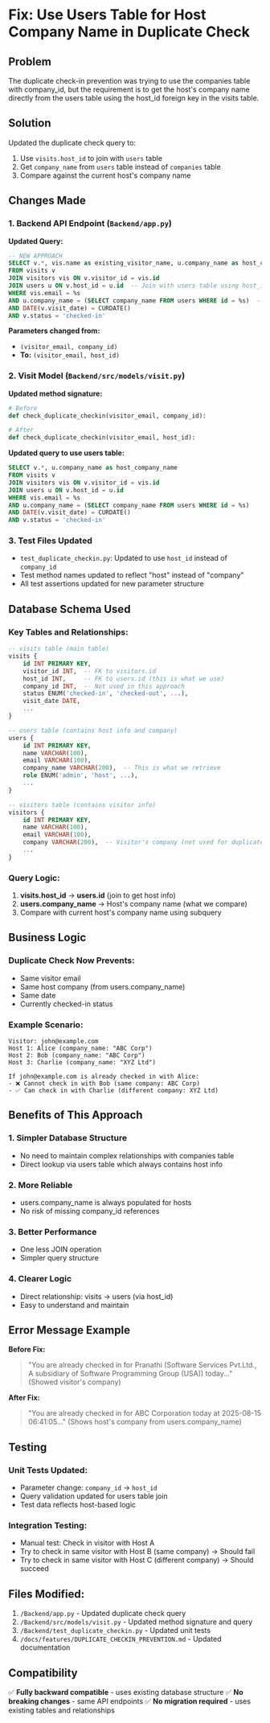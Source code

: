 # Fix: Use Users Table for Host Company Name in Duplicate Check

## Problem
The duplicate check-in prevention was trying to use the companies table with company_id, but the requirement is to get the host's company name directly from the users table using the host_id foreign key in the visits table.

## Solution
Updated the duplicate check query to:
1. Use `visits.host_id` to join with `users` table
2. Get `company_name` from `users` table instead of `companies` table
3. Compare against the current host's company name

## Changes Made

### 1. Backend API Endpoint (`Backend/app.py`)
**Updated Query:**
```sql
-- NEW APPROACH
SELECT v.*, vis.name as existing_visitor_name, u.company_name as host_company_name
FROM visits v
JOIN visitors vis ON v.visitor_id = vis.id
JOIN users u ON v.host_id = u.id  -- Join with users table using host_id
WHERE vis.email = %s 
AND u.company_name = (SELECT company_name FROM users WHERE id = %s)  -- Compare company names
AND DATE(v.visit_date) = CURDATE()
AND v.status = 'checked-in'
```

**Parameters changed from:**
- `(visitor_email, company_id)` 
- **To:** `(visitor_email, host_id)`

### 2. Visit Model (`Backend/src/models/visit.py`)
**Updated method signature:**
```python
# Before
def check_duplicate_checkin(visitor_email, company_id):

# After  
def check_duplicate_checkin(visitor_email, host_id):
```

**Updated query to use users table:**
```sql
SELECT v.*, u.company_name as host_company_name
FROM visits v
JOIN visitors vis ON v.visitor_id = vis.id
JOIN users u ON v.host_id = u.id
WHERE vis.email = %s 
AND u.company_name = (SELECT company_name FROM users WHERE id = %s)
AND DATE(v.visit_date) = CURDATE()
AND v.status = 'checked-in'
```

### 3. Test Files Updated
- `test_duplicate_checkin.py`: Updated to use `host_id` instead of `company_id`
- Test method names updated to reflect "host" instead of "company"
- All test assertions updated for new parameter structure

## Database Schema Used

### Key Tables and Relationships:
```sql
-- visits table (main table)
visits {
    id INT PRIMARY KEY,
    visitor_id INT,  -- FK to visitors.id
    host_id INT,     -- FK to users.id (this is what we use)
    company_id INT,  -- Not used in this approach
    status ENUM('checked-in', 'checked-out', ...),
    visit_date DATE,
    ...
}

-- users table (contains host info and company)
users {
    id INT PRIMARY KEY,
    name VARCHAR(100),
    email VARCHAR(100),
    company_name VARCHAR(200),  -- This is what we retrieve
    role ENUM('admin', 'host', ...),
    ...
}

-- visitors table (contains visitor info)
visitors {
    id INT PRIMARY KEY,
    name VARCHAR(100),
    email VARCHAR(100),
    company VARCHAR(200),  -- Visitor's company (not used for duplicate check)
    ...
}
```

### Query Logic:
1. **visits.host_id** → **users.id** (join to get host info)
2. **users.company_name** → Host's company name (what we compare)
3. Compare with current host's company name using subquery

## Business Logic

### Duplicate Check Now Prevents:
- Same visitor email
- Same host company (from users.company_name)
- Same date
- Currently checked-in status

### Example Scenario:
```
Visitor: john@example.com
Host 1: Alice (company_name: "ABC Corp")
Host 2: Bob (company_name: "ABC Corp")  
Host 3: Charlie (company_name: "XYZ Ltd")

If john@example.com is already checked in with Alice:
- ❌ Cannot check in with Bob (same company: ABC Corp)
- ✅ Can check in with Charlie (different company: XYZ Ltd)
```

## Benefits of This Approach

### 1. **Simpler Database Structure**
- No need to maintain complex relationships with companies table
- Direct lookup via users table which always contains host info

### 2. **More Reliable**
- users.company_name is always populated for hosts
- No risk of missing company_id references

### 3. **Better Performance**
- One less JOIN operation
- Simpler query structure

### 4. **Clearer Logic**
- Direct relationship: visits → users (via host_id)
- Easy to understand and maintain

## Error Message Example

**Before Fix:**
> "You are already checked in for Pranathi (Software Services Pvt.Ltd., A subsidiary of Software Programming Group (USA)) today..."
> (Showed visitor's company)

**After Fix:**
> "You are already checked in for ABC Corporation today at 2025-08-15 06:41:05..."
> (Shows host's company from users.company_name)

## Testing

### Unit Tests Updated:
- Parameter change: `company_id` → `host_id`
- Query validation updated for users table join
- Test data reflects host-based logic

### Integration Testing:
- Manual test: Check in visitor with Host A
- Try to check in same visitor with Host B (same company) → Should fail
- Try to check in same visitor with Host C (different company) → Should succeed

## Files Modified:
1. `/Backend/app.py` - Updated duplicate check query
2. `/Backend/src/models/visit.py` - Updated method signature and query
3. `/Backend/test_duplicate_checkin.py` - Updated unit tests
4. `/docs/features/DUPLICATE_CHECKIN_PREVENTION.md` - Updated documentation

## Compatibility
✅ **Fully backward compatible** - uses existing database structure
✅ **No breaking changes** - same API endpoints
✅ **No migration required** - uses existing tables and relationships
